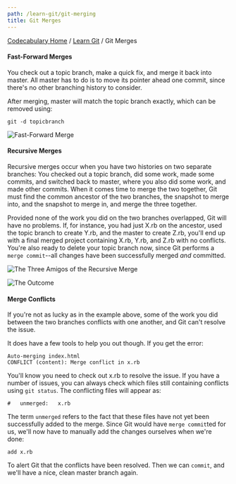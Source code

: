 ```yaml
---
path: /learn-git/git-merging
title: Git Merges
---
```

[Codecabulary Home](/) / [Learn Git](/learn-git) / Git Merges

<!-- ---title: Git Merges -->

#### Fast-Forward Merges

You check out a topic branch, make a quick fix, and merge it back into master. All master has to do is to move its pointer ahead one commit, since there's no other branching history to consider.

After merging, master will match the topic branch exactly, which can be removed using:

	git -d topicbranch

![Fast-Forward Merge](http://git-scm.com/figures/18333fig0312-tn.png)

#### Recursive Merges

Recursive merges occur when you have two histories on two separate branches: You checked out a topic branch, did some work, made some commits, and switched back to master, where you also did some work, and made other commits. When it comes time to merge the two together, Git must find the common ancestor of the two branches, the snapshot to merge into, and the snapshot to merge in, and merge the three together.

Provided none of the work you did on the two branches overlapped, Git will have no problems. If, for instance, you had just X.rb on the ancestor, used the topic branch to create Y.rb, and the master to create Z.rb, you'll end up with a final merged project containing X.rb, Y.rb, and Z.rb with no conflicts. You're also ready to delete your topic branch now, since Git performs a `merge commit`--all changes have been successfully merged _and_ committed. 

![The Three Amigos of the Recursive Merge](http://git-scm.com/figures/18333fig0316-tn.png)

![The Outcome](http://git-scm.com/figures/18333fig0317-tn.png)

#### Merge Conflicts

If you're not as lucky as in the example above, some of the work you did between the two branches conflicts with one another, and Git can't resolve the issue. 

It does have a few tools to help you out though. If you get the error:

	Auto-merging index.html
	CONFLICT (content): Merge conflict in x.rb
	
You'll know you need to check out x.rb to resolve the issue. If you have a number of issues, you can always check which files still containing conflicts using `git status`. The conflicting files will appear as:

	#   unmerged:   x.rb
	
The term `unmerged` refers to the fact that these files have not yet been successfully added to the merge. Since Git would have `merge commit`ted for us, we'll now have to manually add the changes ourselves when we're done:

	add x.rb
	
To alert Git that the conflicts have been resolved. Then we can `commit`, and we'll have a nice, clean master branch again.



